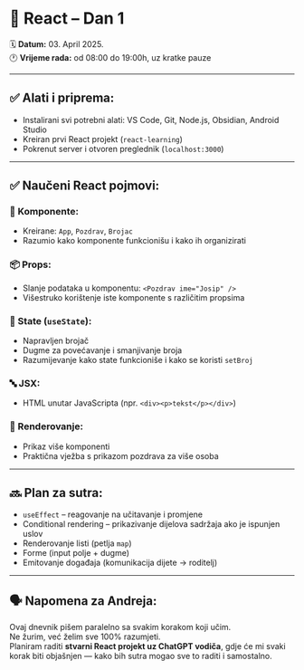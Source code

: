 # 📘 React – Dan 1

🗓️ **Datum:** 03. April 2025.  
🕐 **Vrijeme rada:** od 08:00 do 19:00h, uz kratke pauze

---

## ✅ Alati i priprema:
- Instalirani svi potrebni alati: VS Code, Git, Node.js, Obsidian, Android Studio
- Kreiran prvi React projekt (`react-learning`)
- Pokrenut server i otvoren preglednik (`localhost:3000`)

---

## ✅ Naučeni React pojmovi:

### 🧱 Komponente:
- Kreirane: `App`, `Pozdrav`, `Brojac`
- Razumio kako komponente funkcionišu i kako ih organizirati

### 📦 Props:
- Slanje podataka u komponentu: `<Pozdrav ime="Josip" />`
- Višestruko korištenje iste komponente s različitim propsima

### 🧠 State (`useState`):
- Napravljen brojač
- Dugme za povećavanje i smanjivanje broja
- Razumijevanje kako state funkcioniše i kako se koristi `setBroj`

### 🔤 JSX:
- HTML unutar JavaScripta (npr. `<div><p>tekst</p></div>`)

### 🔁 Renderovanje:
- Prikaz više komponenti
- Praktična vježba s prikazom pozdrava za više osoba

---

## 🔜 Plan za sutra:

- `useEffect` – reagovanje na učitavanje i promjene
- Conditional rendering – prikazivanje dijelova sadržaja ako je ispunjen uslov
- Renderovanje listi (petlja `map`)
- Forme (input polje + dugme)
- Emitovanje događaja (komunikacija dijete → roditelj)

---

## 🗣️ Napomena za Andreja:
Ovaj dnevnik pišem paralelno sa svakim korakom koji učim.  
Ne žurim, već želim sve 100% razumjeti.  
Planiram raditi **stvarni React projekt uz ChatGPT vodiča**, gdje će mi svaki korak biti objašnjen — kako bih sutra mogao sve to raditi i samostalno.


